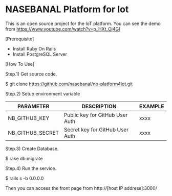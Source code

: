 # NASEBANAL Platform for Iot

This is an open source project for the IoT platform.
You can see the demo from https://www.youtube.com/watch?v=p_HXt_Oj4GI


[Prerequisite]

* Install Ruby On Rails
* Install PostgreSQL Server


[How To Use]

Step.1) Get source code.

 $ git clone https://github.com/nasebanal/nb-platform4iot.git

Step.2) Setup environment variable

PARAMETER|DESCRIPTION|EXAMPLE
---------|-----------|-------
NB_GITHUB_KEY|Public key for GitHub User Auth|xxxx
NB_GITHUB_SECRET|Secret key for GitHub User Auth|xxxx

Step.3) Create Database.

 $ rake db:migrate

Step.4) Run the service.

 $ rails s -b 0.0.0.0

Then you can access the front page from http://[host IP address]:3000/
